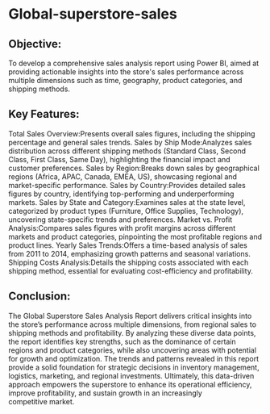 # Global-superstore-sales

## Objective:
To develop a comprehensive sales analysis report using Power BI, aimed at providing actionable insights into the store's sales performance across multiple dimensions such as time, geography, product categories, and shipping methods.
## Key Features:
Total Sales Overview:Presents overall sales figures, including the shipping percentage and general sales trends. Sales by Ship Mode:Analyzes sales distribution across different shipping methods (Standard Class, Second Class, First Class, Same Day), highlighting the financial impact and customer preferences. Sales by Region:Breaks down sales by geographical regions (Africa, APAC, Canada, EMEA, US), showcasing regional and market-specific performance. Sales by Country:Provides detailed sales figures by country, identifying top-performing and underperforming markets. Sales by State and Category:Examines sales at the state level, categorized by product types (Furniture, Office Supplies, Technology), uncovering state-specific trends and preferences. Market vs. Profit Analysis:Compares sales figures with profit margins across different markets and product categories, pinpointing the most profitable regions and product lines. Yearly Sales Trends:Offers a time-based analysis of sales from 2011 to 2014, emphasizing growth patterns and seasonal variations. Shipping Costs Analysis:Details the shipping costs associated with each shipping method, essential for evaluating cost-efficiency and profitability.
## Conclusion:
The Global Superstore Sales Analysis Report delivers critical insights into the store’s performance across multiple dimensions, from regional sales to shipping methods and profitability. By analyzing these diverse data points, the report identifies key strengths, such as the dominance of certain regions and product categories, while also uncovering areas with potential for growth and optimization. The trends and patterns revealed in this report provide a solid foundation for strategic decisions in inventory management, logistics, marketing, and regional investments. Ultimately, this data-driven approach empowers the superstore to enhance its operational efficiency, improve profitability, and sustain growth in an increasingly competitive market.
